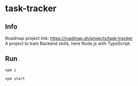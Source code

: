 # task-tracker

## Info
Roadmap project link: https://roadmap.sh/projects/task-tracker  
A project to train Backend skills, here Node.js with TypeScript.

## Run
```
npm i
```

```
npm start
```
